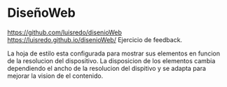 # DiseñoWeb
https://github.com/luisredo/disenioWeb
https://luisredo.github.io/disenioWeb/
Ejercicio de feedback.

La hoja de estilo esta configurada para mostrar sus elementos en funcion de la resolucion del dispositivo.
La disposicion de los elementos cambia dependiendo el ancho de la resolucion del dispitivo y se adapta
para mejorar la vision de el contenido.
